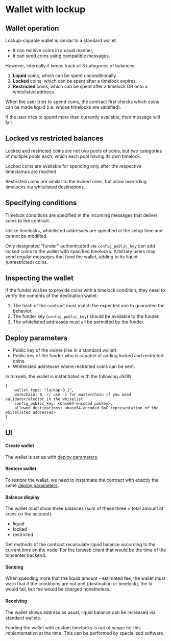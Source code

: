 # Wallet with lockup

## Wallet operation

Lockup-capable wallet is similar to a standard wallet:
* it can receive coins in a usual manner,
* it can send coins using compatible messages.

However, internally it keeps track of 3 categories of balances:

1. **Liquid** coins, which can be spent unconditionally.
2. **Locked** coins, which can be spent after a timelock expires.
3. **Restricted** coins, which can be spent after a timelock OR onto a whitelisted address.

When the user tries to spend coins, the contract first checks which coins can be made liquid
(i.e. whose timelocks are satisfied).

If the user tries to spend more than currently available, their message will fail.

## Locked vs restricted balances

Locked and restricted coins are not two pools of coins,
but two categories of multiple pools each, which each pool having its own timelock.

Locked coins are available for spending only after the respective timestamps are reached.

Restricted coins are similar to the locked ones, but allow overriding timelocks via whitelisted destinations.

## Specifying conditions

Timelock conditions are specified in the incoming messages that deliver coins to the contract.

Unlike timelocks, whitelisted addresses are specified at the setup time and cannot be modified.

Only designated "funder" authenticated via `config_public_key` can add locked coins to the wallet with specified timelocks.
Arbitrary users may send regular messages that fund the wallet, adding to its liquid (unrestricted) coins.

## Inspecting the wallet

If the funder wishes to provide coins with a timelock condition, they need to verify the contents of the destination wallet:

1. The hash of the contract must match the expected one to guarantee the behavior.
2. The funder key (`config_public_key`) should be available to the funder.
3. The whitelisted addresses must all be permitted by the funder.

## Deploy parameters

* Public key of the owner (like in a standard wallet).
* Public key of the funder who is capable of adding locked and restricted coins.
* Whitelisted addresses where restricted coins can be sent.

In tonweb, the wallet is instantiated with the following JSON

```
{
    wallet_type: "lockup-0.1",
    workchain: 0, // use -1 for masterchain if you need validator/elector in the whitelist
    config_public_key: <base64-encoded pubkey>,
    allowed_destinations: <base64-encoded BoC representation of the whitelisted addresses>
}
```

## UI

#### Create wallet

The wallet is set up with [deploy parameters](#deploy-parameters).

#### Restore wallet

To restore the wallet, we need to instantiate the contract with exactly the same [deploy parameters](#deploy-parameters).

#### Balance display

The wallet must show three balances (sum of these three = total amount of coins on the account):

* liquid
* locked
* restricted

Get methods of the contract recalculate liquid balance according to the current time on the node.
For the tonweb client that would be the time of the toncenter backend.

#### Sending

When spending more that the liquid amount - estimated fee,
the wallet must warn that if the conditions are not met (destination or timelock),
the tx would fail, but fee would be charged nonetheless.

#### Receiving

The wallet shows address as usual, liquid balance can be increased via standard wallets.

Funding the wallet with custom timelocks is out of scope for this implementation at the time.
This can be performed by specialized software.

